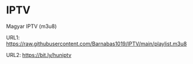 # IPTV
Magyar IPTV (m3u8)

URL1: https://raw.githubusercontent.com/Barnabas1019/IPTV/main/playlist.m3u8

URL2: https://bit.ly/huniptv
